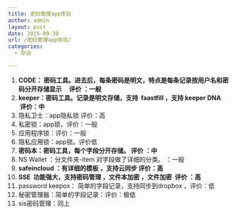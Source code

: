 ```yaml
---
title: 密码管理app体验
author: admin
layout: post
date: 2015-09-30
url: /密码管理app体验/
categories:
  - 杂谈

---
```

  1. **CODE： 密码工具。进去后，每条密码是明文，特点是每条记录按用户名和密码分开存储显示     评价 ：一般**
  2. **keeper：密码工具。记录是明文存储，支持  faastfill ，支持 keeper DNA    评价：中**
  3. 隐私卫士：app隐私锁 评价：高
  4. 私密锁：app锁，评价：一般
  5. 应用程序锁：评价：一般
  6. 隐私应用锁：app锁。评价低
  7. **密码本：密码工具，每个字段分开存储。 评价 ：中**
  8. NS Wallet ：分文件夹-item 对字段做了详细的分类。 ：一般
  9. **safeincloud ：有详细的模板 ，支持云同步 评价：高**
 10. **SSE  功能强大，支持密码管理 ，文件本加密 ，文件加密  评价 ：高**
 11. password keepox： 简单的字段记录，支持同步到dropbox ，评价：低
 12. 秘密管理器：简单的字段记录：评价：极低
 13. sis密码管理：同上

&nbsp;